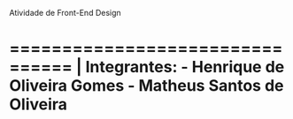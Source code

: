 Atividade de Front-End Design 

================================
| Integrantes:
    - Henrique de Oliveira Gomes
    - Matheus Santos de Oliveira
================================